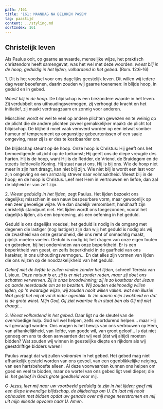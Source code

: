 ```yaml
---
path: /161
title: '161: MAANDAG NA BELOKEN PASEN'
tag: paastijd
content: ../styling.md
sortIndex: 161
---
```


## Christelijk leven

Als Paulus ooit, op gaarne aanvaarde, menselijke wijze, het praktisch christendom heeft samengevat, was het wel met deze woorden: _weest blij in de hoop, geduldig in het lijden, volhardend in het gebed_. (Rom. 12:6-16)

1\. Dit is het voedsel voor ons dagelijks geestelijk leven. Dit willen wij iedere dag weer beoefenen, daarin zouden wij gaarne toenemen: in blijde hoop, in geduld en in gebed.

_Weest blij in de hoop._ De blijdschap is een biezondere waarde in het leven. Zij verdubbelt ons uithoudingsvermogen, zij verhoogt de kracht en het initiatief, zij maakt verdraagzaam en zonnig voor anderen.

Misschien wordt er wel te veel op andere plichten gewezen en te weinig op de plicht die de andere plichten zoveel gemakkelijker maakt: de plicht tot blijdschap. De blijheid moet vaak veroverd worden op een ietwat somber humeur of temperament op ongunstige gebeurtenissen of een saaie omgeving, maar zij is er des te kostbaarder om.

De blijdschap steunt op de hoop. Onze hoop is Christus: Hij geeft ons het bemoedigende uitzicht op de toekomst; Hij geeft ons de diepe vreugde des harten. Hij is de hoop, want Hij is de Redder, de Vriend, de Bruidegom en de steeds liefdevolle Koning. Hij staat naast ons, Hij is bij ons. Wie de hoop niet meer in zijn hart draagt, kan niet blij zijn. Wie niet blij is wordt een last voor zijn omgeving en een armzalig strever naar volmaaktheid. Weest blij in de hoop; en de hoop is Christus. Leef met Hem in vertrouwen en liefde, dan zal de blijheid er van zelf zijn.

2\. _Weest geduldig in het lijden,_ zegt Paulus. Het lijden bezoekt ons dagelijks; misschien in een nauw bespeurbare vorm, maar gewoonlijk op een zeer gevoelige wijze. Wie dan dadelijk versombert, handhaaft zijn christelijk standpunt niet. Het lijden wordt ons toegezonden, vooral het dagelijks lijden, als een beproeving, als een oefening in het geduld.

Geduld is ons dagelijks voedsel; het geduld is nodig in de omgang met degenen die lastiger (nog lastiger) zijn dan wij; het geduld is nodig als wij de zwakheid van onze gezondheid, die ons remt of onmachtig maakt, pijnlijk moeten voelen. Geduld is nodig bij het dragen van onze eigen fouten en gebreken, bij het ondervinden van onze beperktheid. Er is een beperktheid van geest, en zelfs beperktheid in de gaafheid van ons karakter, in ons uithoudingsvermogen... En dat alles zijn vormen van lijden die ons wijzen op de noodzakelijkheid van het geduld.

_Geloof niet de liefde te zullen vinden zonder het lijden,_ schreef Teresia van Lisieux. _Onze natuur is er, zij is er niet zonder reden, maar zij doet ons schatten verwerven. Zij is onze broodwinning; zij is zo kostbaar dat Jezus op aarde neerdaalde om ze te bezitten. Wij zouden edelmoedig willen lijden, op 'n waardige wijze, wij zouden nooit willen vallen: wat een illusie! Wat geeft het mij al val ik ieder ogenblik. Ik zie daarin mijn zwakheid en dat is de grote winst. Mijn God, Gij ziet waartoe ik in staat ben als Gij mij niet draagt..._

3\. _Weest volhardend in het gebed._ Daar ligt nu de sleutel van de overvloedige hulp. God wil wel helpen, zelfs voortdurend helpen... maar Hij wil gevraagd worden. Ons vragen is het bewijs van ons vertrouwen op Hem, van afhankelijkheid, van liefde, van goede wil, van groot geloof... Is dat niet genoeg om ans te doen aanvaarden dat wij veel (dat wij altijd) moeten bidden? Wat zouden wij winnen in geestelijke diepte en rijkdom als wij geestdriftige bidders waren!

Paulus vraagt dat wij zullen _volharden_ in het gebed. Het gebed mag niet afhankelijk gesteld worden van ons gevoel, van een ogenblikkelijke neiging, van een hartsbehoefte alleen. Al deze voorwaarden kunnen ons helpen om goed en veel te bidden, maar de wortel van ons gebed ligt veel
dieper; die is: _het geloof in Gods grote goedheid_ voor mij.

_O Jezus, leer mij naar uw voorbeeld geduldig te zijn in het lijden; geef mij een diepe inwendige blijdschap, de blijdschap om U. En laat mij nooit ophouden met bidden opdat uw genade over mij moge neerstromen en mij uit mijn ellende opvoere naar U. Amen._
